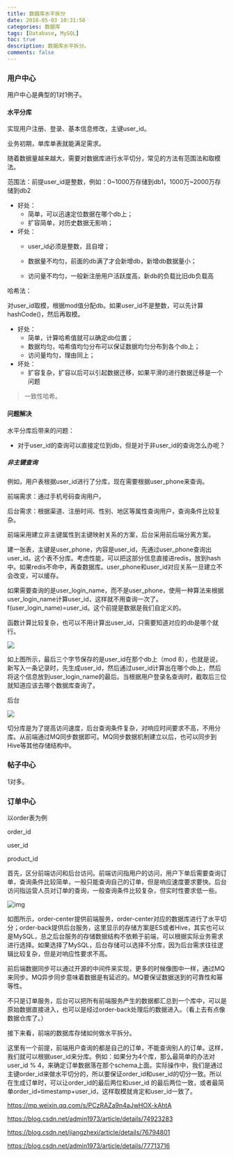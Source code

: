 ```yaml
---
title: 数据库水平拆分
date: 2018-05-03 10:31:58
categories: 数据库
tags: [Database, MySQL]
toc: true
description: 数据库水平拆分。
comments: false
---
```


### 用户中心

用户中心是典型的1对1例子。

#### 水平分库

实现用户注册、登录、基本信息修改，主键user_id。

业务初期，单库单表就能满足需求。

随着数据量越来越大，需要对数据库进行水平切分，常见的方法有范围法和取模法。

范围法：前提user_id是整数，例如：0~1000万存储到db1，1000万~2000万存储到db2

- 好处：
  - 简单，可以迅速定位数据在哪个db上；
  - 扩容简单，对历史数据无影响；
- 坏处：
  - user_id必须是整数，且自增；

  - 数据量不均匀，前面的db满了才会新增db，新增db数据量小；

  - 访问量不均匀，一般新注册用户活跃度高，新db的负载比旧db负载高

哈希法：

对user_id取模，根据mod值分配db。如果user_id不是整数，可以先计算hashCode()，然后再取模。

- 好处：
  - 简单，计算哈希值就可以确定db位置；
  - 数据均匀，哈希值均匀分布可以保证数据均匀分布到各个db上；
  - 访问量均匀，理由同上；
- 坏处：
  - 扩容复杂，扩容以后可以引起数据迁移，如果平滑的进行数据迁移是一个问题

> 一致性哈希。

#### 问题解决

水平分库后带来的问题：

- 对于user_id的查询可以直接定位到db，但是对于非user_id的查询怎么办呢？



##### 非主键查询

例如，用户表根据user_id进行了分库，现在需要根据user_phone来查询。

前端需求：通过手机号码查询用户。

后台需求：根据渠道、注册时间、性别、地区等属性查询用户，查询条件比较复杂。

前端采用建立非主键属性到主键映射关系的方案，后台采用前后端分离方案。

建一张表，主键是user_phone，内容是user_id，先通过user_phone查询出user_id。这个表不分库。考虑性能，可以把这部分信息直接进redis，放到hash中。如果redis不命中，再查数据库。user_phone和user_id对应关系一旦建立不会改变，可以缓存。

如果需要查询的是user_login_name，而不是user_phone，使用一种算法来根据user_login_name计算user_id，这样就不用查询一次了。f(user_login_name)=user_id。这个前提是数据是我们自定义的。

函数计算比较复杂，也可以不用计算出user_id，只需要知道对应的db是哪个就行。

![](/images/database-partition-user-gene.jpg)

如上图所示，最后三个字节保存的是user_id在那个db上（mod 8），也就是说，新写入一条记录时，先生成user_id，然后通过user_id计算出在哪个db上，然后将这个信息放到user_login_name的最后。当根据用户登录名查询时，截取后三位就知道应该去哪个数据库查询了。

后台

![](/images/database-partition-user-fb.png)

切分库是为了提高访问速度，后台查询条件复杂，对响应时间要求不高，不用分库。从前端通过MQ同步数据即可。MQ同步数据机制建立以后，也可以同步到Hive等其他存储结构中。

### 帖子中心

1对多。





### 订单中心

以order表为例

order_id

user_id

product_id

首先，区分前端访问和后台访问。前端访问指用户的访问，用户下单后需要查询订单，查询条件比较简单，一般只能查询自己的订单，但是响应速度要求要快。后台访问指运营人员对订单的查询，一般查询条件比较复杂，但实时性要求低一些。

![img](/images/database-partition-order-fb.png)

如图所示，order-center提供前端服务，order-center对应的数据库进行了水平切分；order-back提供后台服务，这里显示的存储方案是ES或者Hive，其实也可以是MySQL，总之后台服务的存储数据结构不依赖于前端，可以根据实际业务需求进行选择。如果选择了MySQL，后台存储可以选择不分库，因为后台需求往往逻辑比较复杂，但是对响应性要求不高。

前后端数据同步可以通过开源的中间件来实现，更多的时候像图中一样，通过MQ来同步。MQ异步同步意味着数据是有延迟的。MQ要保证数据送到的可靠性和幂等性。

不只是订单服务，后台可以把所有前端服务产生的数据都汇总到一个库中，可以是原始数据直接进入，也可以是经过order-back处理后的数据进入。（看上去有点像数据仓库了。）

接下来看，前端的数据库存储如何做水平拆分。

这里有一个前提，前端用户查询的都是自己的订单，不能查询别人的订单。这样，我们就可以根据user_id来分库。例如：如果分为4个库，那么最简单的办法对user_id % 4，来确定订单数据落在那个schema上面。实际操作中，我们是通过主键order_id来做水平切分的，所以要保证order_id和user_id的切分一致。所以在生成订单时，可以让order_id的最后两位和user_id 的最后两位一致，或者最简单order_id=timestamp+user_id，这样取模就肯定和user_id一致了。



https://mp.weixin.qq.com/s/PCzRAZa9n4aJwHOX-kAhtA

https://blog.csdn.net/admin1973/article/details/74923283

https://blog.csdn.net/jiangzhexi/article/details/76794801

https://blog.csdn.net/admin1973/article/details/77713716




